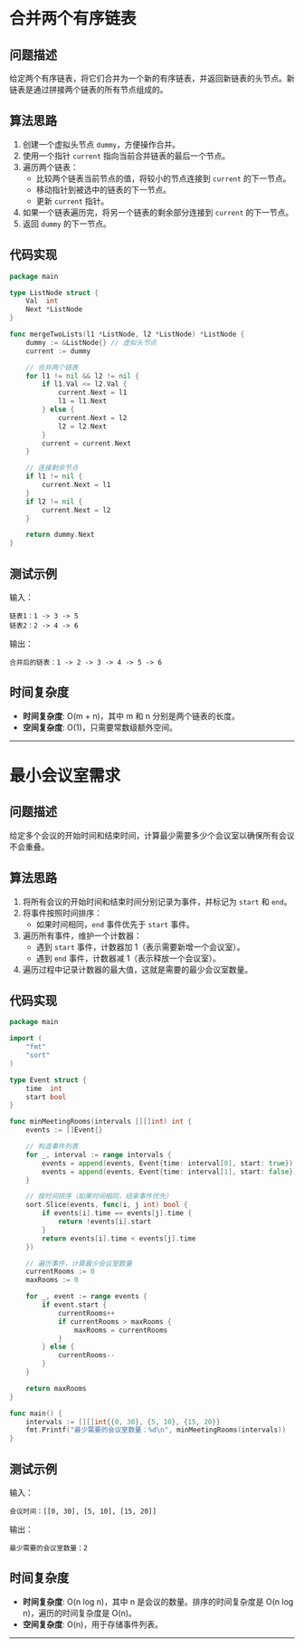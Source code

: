 # 合并两个有序链表

## 问题描述
给定两个有序链表，将它们合并为一个新的有序链表，并返回新链表的头节点。新链表是通过拼接两个链表的所有节点组成的。

## 算法思路
1. 创建一个虚拟头节点 `dummy`，方便操作合并。
2. 使用一个指针 `current` 指向当前合并链表的最后一个节点。
3. 遍历两个链表：
    - 比较两个链表当前节点的值，将较小的节点连接到 `current` 的下一节点。
    - 移动指针到被选中的链表的下一节点。
    - 更新 `current` 指针。
4. 如果一个链表遍历完，将另一个链表的剩余部分连接到 `current` 的下一节点。
5. 返回 `dummy` 的下一节点。

## 代码实现

```go
package main

type ListNode struct {
    Val  int
    Next *ListNode
}

func mergeTwoLists(l1 *ListNode, l2 *ListNode) *ListNode {
    dummy := &ListNode{} // 虚拟头节点
    current := dummy

    // 合并两个链表
    for l1 != nil && l2 != nil {
        if l1.Val <= l2.Val {
            current.Next = l1
            l1 = l1.Next
        } else {
            current.Next = l2
            l2 = l2.Next
        }
        current = current.Next
    }

    // 连接剩余节点
    if l1 != nil {
        current.Next = l1
    }
    if l2 != nil {
        current.Next = l2
    }

    return dummy.Next
}
```

## 测试示例

输入：
```
链表1：1 -> 3 -> 5
链表2：2 -> 4 -> 6
```
输出：
```
合并后的链表：1 -> 2 -> 3 -> 4 -> 5 -> 6
```

## 时间复杂度
- **时间复杂度**: O(m + n)，其中 m 和 n 分别是两个链表的长度。
- **空间复杂度**: O(1)，只需要常数级额外空间。

---

# 最小会议室需求

## 问题描述
给定多个会议的开始时间和结束时间，计算最少需要多少个会议室以确保所有会议不会重叠。

## 算法思路
1. 将所有会议的开始时间和结束时间分别记录为事件，并标记为 `start` 和 `end`。
2. 将事件按照时间排序：
    - 如果时间相同，`end` 事件优先于 `start` 事件。
3. 遍历所有事件，维护一个计数器：
    - 遇到 `start` 事件，计数器加 1（表示需要新增一个会议室）。
    - 遇到 `end` 事件，计数器减 1（表示释放一个会议室）。
4. 遍历过程中记录计数器的最大值，这就是需要的最少会议室数量。

## 代码实现

```go
package main

import (
    "fmt"
    "sort"
)

type Event struct {
    time  int
    start bool
}

func minMeetingRooms(intervals [][]int) int {
    events := []Event{}

    // 构造事件列表
    for _, interval := range intervals {
        events = append(events, Event{time: interval[0], start: true})
        events = append(events, Event{time: interval[1], start: false})
    }

    // 按时间排序（如果时间相同，结束事件优先）
    sort.Slice(events, func(i, j int) bool {
        if events[i].time == events[j].time {
            return !events[i].start
        }
        return events[i].time < events[j].time
    })

    // 遍历事件，计算最少会议室数量
    currentRooms := 0
    maxRooms := 0

    for _, event := range events {
        if event.start {
            currentRooms++
            if currentRooms > maxRooms {
                maxRooms = currentRooms
            }
        } else {
            currentRooms--
        }
    }

    return maxRooms
}

func main() {
    intervals := [][]int{{0, 30}, {5, 10}, {15, 20}}
    fmt.Printf("最少需要的会议室数量：%d\n", minMeetingRooms(intervals))
}
```

## 测试示例

输入：
```
会议时间：[[0, 30], [5, 10], [15, 20]]
```
输出：
```
最少需要的会议室数量：2
```

## 时间复杂度
- **时间复杂度**: O(n log n)，其中 n 是会议的数量。排序的时间复杂度是 O(n log n)，遍历的时间复杂度是 O(n)。
- **空间复杂度**: O(n)，用于存储事件列表。

---






